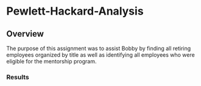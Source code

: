 # Pewlett-Hackard-Analysis

## Overview
The purpose of this assignment was to assist Bobby by finding all retiring employees organized by title as well as identifying all employees who were eligible for the mentorship program. 

### Results
